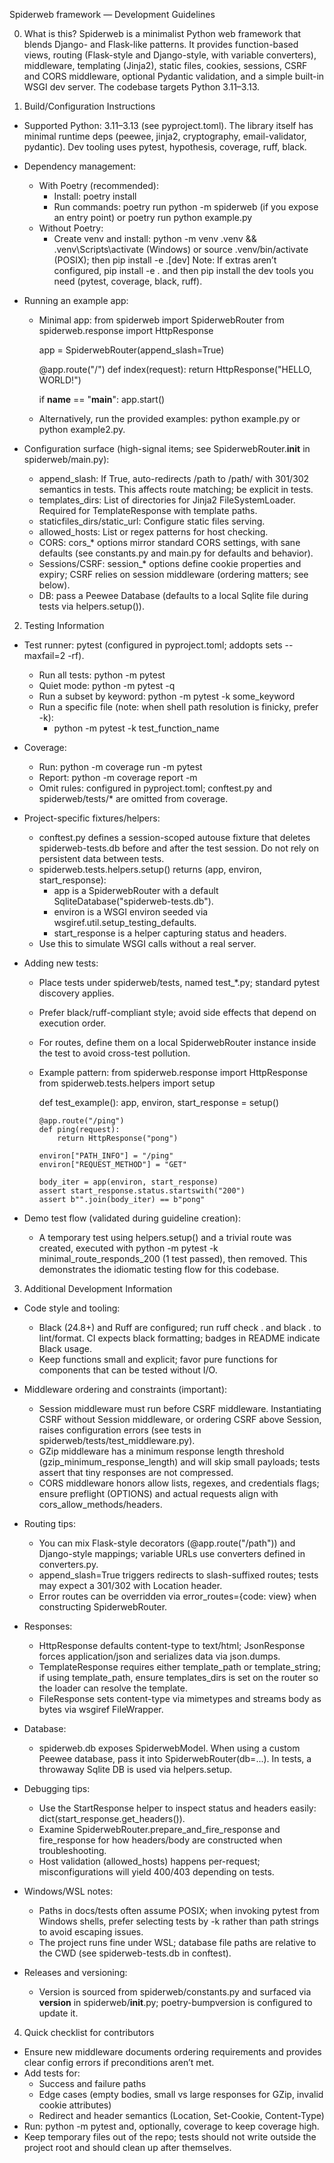 Spiderweb framework — Development Guidelines

0) What is this?
Spiderweb is a minimalist Python web framework that blends Django- and Flask-like patterns. It provides function-based views, routing (Flask-style and Django-style, with variable converters), middleware, templating (Jinja2), static files, cookies, sessions, CSRF and CORS middleware, optional Pydantic validation, and a simple built-in WSGI dev server. The codebase targets Python 3.11–3.13.

1) Build/Configuration Instructions
- Supported Python: 3.11–3.13 (see pyproject.toml). The library itself has minimal runtime deps (peewee, jinja2, cryptography, email-validator, pydantic). Dev tooling uses pytest, hypothesis, coverage, ruff, black.
- Dependency management:
  - With Poetry (recommended):
    - Install: poetry install
    - Run commands: poetry run python -m spiderweb (if you expose an entry point) or poetry run python example.py
  - Without Poetry:
    - Create venv and install: python -m venv .venv && .venv\Scripts\activate (Windows) or source .venv/bin/activate (POSIX); then pip install -e .[dev]
      Note: If extras aren’t configured, pip install -e . and then pip install the dev tools you need (pytest, coverage, black, ruff).

- Running an example app:
  - Minimal app:
    from spiderweb import SpiderwebRouter
    from spiderweb.response import HttpResponse

    app = SpiderwebRouter(append_slash=True)

    @app.route("/")
    def index(request):
        return HttpResponse("HELLO, WORLD!")

    if __name__ == "__main__":
        app.start()
  - Alternatively, run the provided examples: python example.py or python example2.py.

- Configuration surface (high-signal items; see SpiderwebRouter.__init__ in spiderweb/main.py):
  - append_slash: If True, auto-redirects /path to /path/ with 301/302 semantics in tests. This affects route matching; be explicit in tests.
  - templates_dirs: List of directories for Jinja2 FileSystemLoader. Required for TemplateResponse with template paths.
  - staticfiles_dirs/static_url: Configure static files serving.
  - allowed_hosts: List or regex patterns for host checking.
  - CORS: cors_* options mirror standard CORS settings, with sane defaults (see constants.py and main.py for defaults and behavior).
  - Sessions/CSRF: session_* options define cookie properties and expiry; CSRF relies on session middleware (ordering matters; see below).
  - DB: pass a Peewee Database (defaults to a local Sqlite file during tests via helpers.setup()).

2) Testing Information
- Test runner: pytest (configured in pyproject.toml; addopts sets --maxfail=2 -rf).
  - Run all tests: python -m pytest
  - Quiet mode: python -m pytest -q
  - Run a subset by keyword: python -m pytest -k some_keyword
  - Run a specific file (note: when shell path resolution is finicky, prefer -k):
    - python -m pytest -k test_function_name

- Coverage:
  - Run: python -m coverage run -m pytest
  - Report: python -m coverage report -m
  - Omit rules: configured in pyproject.toml; conftest.py and spiderweb/tests/* are omitted from coverage.

- Project-specific fixtures/helpers:
  - conftest.py defines a session-scoped autouse fixture that deletes spiderweb-tests.db before and after the test session. Do not rely on persistent data between tests.
  - spiderweb.tests.helpers.setup() returns (app, environ, start_response):
    - app is a SpiderwebRouter with a default SqliteDatabase("spiderweb-tests.db").
    - environ is a WSGI environ seeded via wsgiref.util.setup_testing_defaults.
    - start_response is a helper capturing status and headers.
  - Use this to simulate WSGI calls without a real server.

- Adding new tests:
  - Place tests under spiderweb/tests, named test_*.py; standard pytest discovery applies.
  - Prefer black/ruff-compliant style; avoid side effects that depend on execution order.
  - For routes, define them on a local SpiderwebRouter instance inside the test to avoid cross-test pollution.
  - Example pattern:
    from spiderweb.response import HttpResponse
    from spiderweb.tests.helpers import setup

    def test_example():
        app, environ, start_response = setup()

        @app.route("/ping")
        def ping(request):
            return HttpResponse("pong")

        environ["PATH_INFO"] = "/ping"
        environ["REQUEST_METHOD"] = "GET"

        body_iter = app(environ, start_response)
        assert start_response.status.startswith("200")
        assert b"".join(body_iter) == b"pong"

- Demo test flow (validated during guideline creation):
  - A temporary test using helpers.setup() and a trivial route was created, executed with python -m pytest -k minimal_route_responds_200 (1 test passed), then removed. This demonstrates the idiomatic testing flow for this codebase.

3) Additional Development Information
- Code style and tooling:
  - Black (24.8+) and Ruff are configured; run ruff check . and black . to lint/format. CI expects black formatting; badges in README indicate Black usage.
  - Keep functions small and explicit; favor pure functions for components that can be tested without I/O.

- Middleware ordering and constraints (important):
  - Session middleware must run before CSRF middleware. Instantiating CSRF without Session middleware, or ordering CSRF above Session, raises configuration errors (see tests in spiderweb/tests/test_middleware.py).
  - GZip middleware has a minimum response length threshold (gzip_minimum_response_length) and will skip small payloads; tests assert that tiny responses are not compressed.
  - CORS middleware honors allow lists, regexes, and credentials flags; ensure preflight (OPTIONS) and actual requests align with cors_allow_methods/headers.

- Routing tips:
  - You can mix Flask-style decorators (@app.route("/path")) and Django-style mappings; variable URLs use converters defined in converters.py.
  - append_slash=True triggers redirects to slash-suffixed routes; tests may expect a 301/302 with Location header.
  - Error routes can be overridden via error_routes={code: view} when constructing SpiderwebRouter.

- Responses:
  - HttpResponse defaults content-type to text/html; JsonResponse forces application/json and serializes data via json.dumps.
  - TemplateResponse requires either template_path or template_string; if using template_path, ensure templates_dirs is set on the router so the loader can resolve the template.
  - FileResponse sets content-type via mimetypes and streams body as bytes via wsgiref FileWrapper.

- Database:
  - spiderweb.db exposes SpiderwebModel. When using a custom Peewee database, pass it into SpiderwebRouter(db=...). In tests, a throwaway Sqlite DB is used via helpers.setup.

- Debugging tips:
  - Use the StartResponse helper to inspect status and headers easily: dict(start_response.get_headers()).
  - Examine SpiderwebRouter.prepare_and_fire_response and fire_response for how headers/body are constructed when troubleshooting.
  - Host validation (allowed_hosts) happens per-request; misconfigurations will yield 400/403 depending on tests.

- Windows/WSL notes:
  - Paths in docs/tests often assume POSIX; when invoking pytest from Windows shells, prefer selecting tests by -k rather than path strings to avoid escaping issues.
  - The project runs fine under WSL; database file paths are relative to the CWD (see spiderweb-tests.db in conftest).

- Releases and versioning:
  - Version is sourced from spiderweb/constants.py and surfaced via __version__ in spiderweb/__init__.py; poetry-bumpversion is configured to update it.

4) Quick checklist for contributors
- Ensure new middleware documents ordering requirements and provides clear config errors if preconditions aren’t met.
- Add tests for:
  - Success and failure paths
  - Edge cases (empty bodies, small vs large responses for GZip, invalid cookie attributes)
  - Redirect and header semantics (Location, Set-Cookie, Content-Type)
- Run: python -m pytest and, optionally, coverage to keep coverage high.
- Keep temporary files out of the repo; tests should not write outside the project root and should clean up after themselves.
